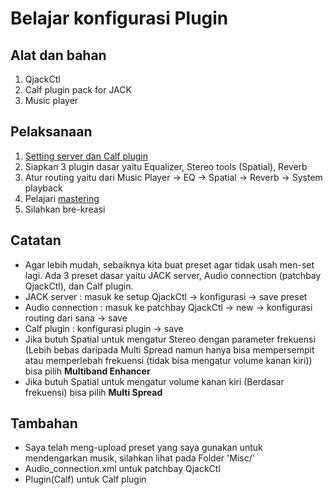 # Belajar konfigurasi Plugin

## Alat dan bahan

1. QjackCtl
2. Calf plugin pack for JACK
3. Music player

## Pelaksanaan

1. [Setting server dan Calf plugin](Efek_jack.md)
2. Siapkan 3 plugin dasar yaitu Equalizer, Stereo tools (Spatial), Reverb
3. Atur routing yaitu dari Music Player -> EQ -> Spatial -> Reverb -> System playback
4. Pelajari [mastering](Mastering1.md)
5. Silahkan bre-kreasi

## Catatan

- Agar lebih mudah, sebaiknya kita buat preset agar tidak usah men-set lagi. Ada 3 preset dasar yaitu JACK server, Audio connection (patchbay QjackCtl), dan Calf plugin.
- JACK server : masuk ke setup QjackCtl -> konfigurasi -> save preset
- Audio connection : masuk ke patchbay QjackCtl -> new -> konfigurasi routing dari sana -> save
- Calf plugin : konfigurasi plugin -> save
- Jika butuh Spatial untuk mengatur Stereo dengan parameter frekuensi (Lebih bebas daripada Multi Spread namun hanya bisa mempersempit atau memperlebah frekuensi (tidak bisa mengatur volume kanan kiri)) bisa pilih **Multiband Enhancer**
- Jika butuh Spatial untuk mengatur volume kanan kiri (Berdasar frekuensi) bisa pilih **Multi Spread**

## Tambahan

- Saya telah meng-upload preset yang saya gunakan untuk mendengarkan musik, silahkan lihat pada Folder 'Misc/'
- Audio_connection.xml untuk patchbay QjackCtl
- Plugin(Calf) untuk Calf plugin
